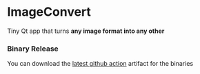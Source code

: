 # ImageConvert
Tiny Qt app that turns **any image format into any other**

### Binary Release
You can download the [latest github action](https://github.com/selimsandal/imageconvert/actions) artifact for the binaries

